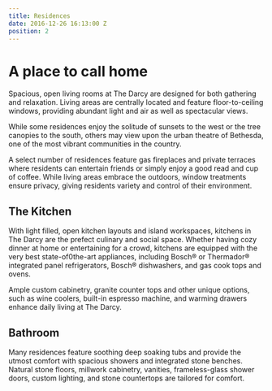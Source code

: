 ```yaml
---
title: Residences
date: 2016-12-26 16:13:00 Z
position: 2
---
```


# A place to call home

Spacious, open living rooms at The Darcy are designed for both gathering and relaxation.  Living areas are centrally located and feature floor-to-ceiling windows, providing abundant light and air as well as spectacular views.

While some residences enjoy the solitude of sunsets to the west or the tree canopies to the south, others may view upon the urban theatre of Bethesda, one of the most vibrant communities in the country.

A select number of residences feature gas fireplaces and private terraces where residents can entertain friends or simply enjoy a good read and cup of coffee. While living areas embrace the outdoors, window treatments ensure privacy, giving residents variety and control of their environment.

## The Kitchen

With light filled, open kitchen layouts and island workspaces, kitchens in The Darcy are the prefect culinary and social space. Whether having cozy dinner at home or entertaining for a crowd, kitchens are equipped with the very best state-of0the-art appliances, including Bosch® or Thermador® integrated panel refrigerators, Bosch® dishwashers, and gas cook tops and ovens.

Ample custom cabinetry, granite counter tops and other unique options, such as wine coolers, built-in espresso machine, and warming drawers enhance daily living at The Darcy.

## Bathroom

Many residences feature soothing deep soaking tubs and provide the utmost comfort with spacious showers and integrated stone benches. Natural stone floors, millwork cabinetry, vanities, frameless-glass shower doors, custom lighting, and stone countertops are tailored for comfort.